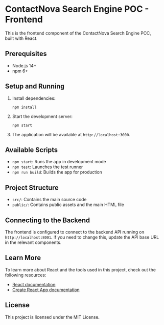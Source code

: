 # ContactNova Search Engine POC - Frontend

This is the frontend component of the ContactNova Search Engine POC, built with React.

## Prerequisites

- Node.js 14+
- npm 6+

## Setup and Running

1. Install dependencies:
   ```
   npm install
   ```

2. Start the development server:
   ```
   npm start
   ```

3. The application will be available at `http://localhost:3000`.

## Available Scripts

- `npm start`: Runs the app in development mode
- `npm test`: Launches the test runner
- `npm run build`: Builds the app for production

## Project Structure

- `src/`: Contains the main source code
- `public/`: Contains public assets and the main HTML file

## Connecting to the Backend

The frontend is configured to connect to the backend API running on `http://localhost:8001`. If you need to change this, update the API base URL in the relevant components.

## Learn More

To learn more about React and the tools used in this project, check out the following resources:

- [React documentation](https://reactjs.org/)
- [Create React App documentation](https://facebook.github.io/create-react-app/docs/getting-started)

## License

This project is licensed under the MIT License.